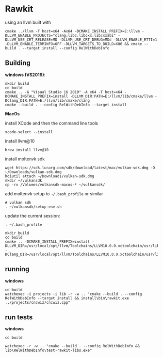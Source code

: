 # Rawkit

using an llvm built with

```
cmake ../llvm -T host=x64 -Ax64 -DCMAKE_INSTALL_PREFIX=E:\llvm -DLLVM_ENABLE_PROJECTS="clang;libc;libcxx;libcxxabi" -DLLVM_USE_CRT_RELEASE=MD -DLLVM_USE_CRT_DEBUG=MDd -DLLVM_ENABLE_RTTI=1 -DLLVM_ENABLE_TERMINFO=OFF -DLLVM_TARGETS_TO_BUILD=X86 && cmake --build . --target install --config RelWithDebInfo
```


## Building

__windows (VS2019)__:
```
mkdir build
cd build
cmake .. -G "Visual Studio 16 2019" -A x64 -T host=x64 -DCMAKE_INSTALL_PREFIX=install -DLLVM_DIR:PATH=E:/llvm/lib/cmake/llvm -DClang_DIR:PATH=E:/llvm/lib/cmake/clang
cmake --build . --config RelWithDebInfo --target install
```

__MacOs__

install XCode and then the command line tools
```
xcode-select --install
```

install llvm@10
```
brew install llvm@10
```

install moltenvk sdk
```
wget https://sdk.lunarg.com/sdk/download/latest/mac/vulkan-sdk.dmg -O ~/Downloads/vulkan-sdk.dmg
hdiutil attach ~/Downloads/vulkan-sdk.dmg
mkdir ~/vulkansdk
cp -rv /Volumes/vulkansdk-macos-* ~/vulkansdk/
```

add moltenvk setup to `~/.bash_profile` or similar
```
# vulkan sdk
. ~/vulkansdk/setup-env.sh
```

update the current session:
```
. ~/.bash_profile
```

```
mkdir build
cd build
cmake .. -DCMAKE_INSTALL_PREFIX=install -DLLVM_DIR=/usr/local/opt/llvm/Toolchains/LLVM10.0.0.xctoolchain/usr/lib/cmake/llvm/ -DClang_DIR=/usr/local/opt/llvm/Toolchains/LLVM10.0.0.xctoolchain/usr/lib/cmake/clang/
```
## running

__windows__

```
cd build
watchexec -i projects -i lib -r -w .. "cmake --build . --config RelWithDebInfo --target install && install\bin\rawkit.exe ../projects/cncwiz/cncwiz.cpp"
```

## run tests

__windows__
```
cd build

watchexec -r -w .. "cmake --build . --config RelWithDebInfo && lib\RelWithDebInfo\test-rawkit-libs.exe"
```